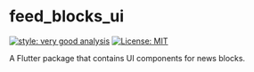 # feed_blocks_ui

[![style: very good analysis][very_good_analysis_badge]][very_good_analysis_link]
[![License: MIT][license_badge]][license_link]

A Flutter package that contains UI components for news blocks.

[license_badge]: https://img.shields.io/badge/license-MIT-blue.svg
[license_link]: https://opensource.org/licenses/MIT
[very_good_analysis_badge]: https://img.shields.io/badge/style-very_good_analysis-B22C89.svg
[very_good_analysis_link]: https://pub.dev/packages/very_good_analysis
